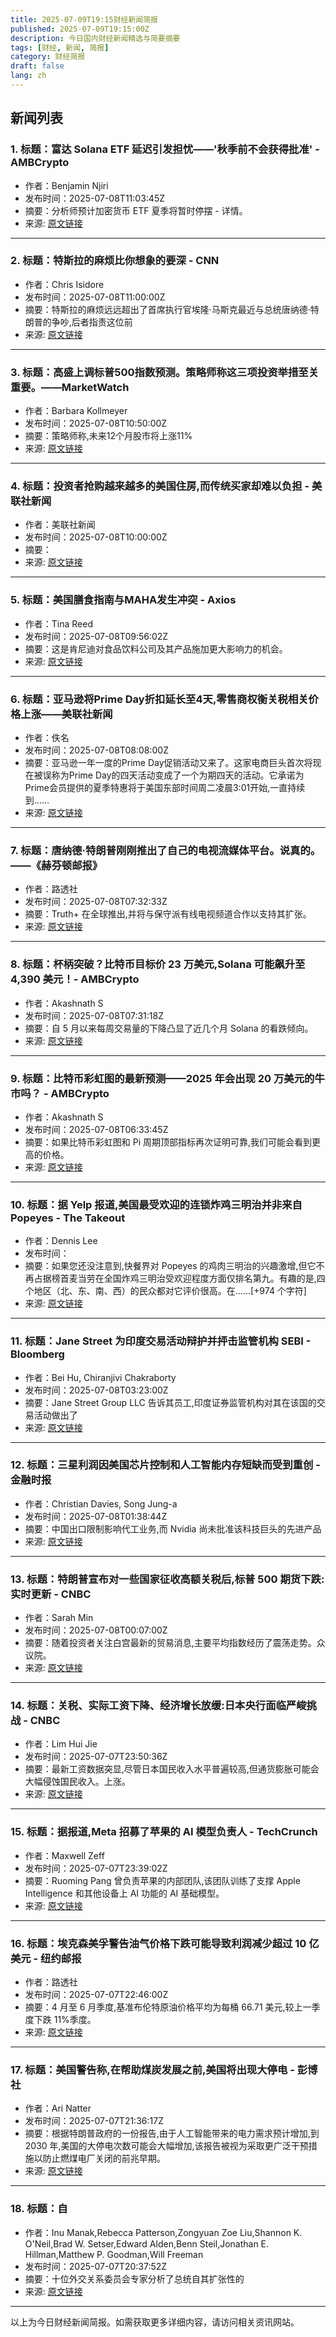 ```yaml
---
title: 2025-07-09T19:15财经新闻简报
published: 2025-07-09T19:15:00Z
description: 今日国内财经新闻精选与简要摘要
tags: [财经, 新闻, 简报]
category: 财经简报
draft: false
lang: zh
---
```


## 新闻列表

### 1. 标题：富达 Solana ETF 延迟引发担忧——'秋季前不会获得批准' - AMBCrypto
- 作者：Benjamin Njiri
- 发布时间：2025-07-08T11:03:45Z
- 摘要：分析师预计加密货币 ETF 夏季将暂时停摆 - 详情。
- 来源: [原文链接](https://ambcrypto.com/fidelitys-solana-etf-delay-raises-concerns-no-approvals-until-fall/)

---

### 2. 标题：特斯拉的麻烦比你想象的要深 - CNN
- 作者：Chris Isidore
- 发布时间：2025-07-08T11:00:00Z
- 摘要：特斯拉的麻烦远远超出了首席执行官埃隆·马斯克最近与总统唐纳德·特朗普的争吵,后者指责这位前
- 来源: [原文链接](https://www.cnn.com/2025/07/08/business/tesla-troubled-financial-outlook)

---

### 3. 标题：高盛上调标普500指数预测。策略师称这三项投资举措至关重要。——MarketWatch
- 作者：Barbara Kollmeyer
- 发布时间：2025-07-08T10:50:00Z
- 摘要：策略师称,未来12个月股市将上涨11%
- 来源: [原文链接](https://www.marketwatch.com/story/goldman-sachs-lifts-its-sp-500-forecasts-strategists-say-these-three-investment-moves-are-crucial-c7d2a661)

---

### 4. 标题：投资者抢购越来越多的美国住房,而传统买家却难以负担 - 美联社新闻
- 作者：美联社新闻
- 发布时间：2025-07-08T10:00:00Z
- 摘要：
- 来源: [原文链接](https://apnews.com/article/real-estate-investors-home-sales-affordability-housing-7aa2bc78c87bfb1f292fe4321fe658cb)

---

### 5. 标题：美国膳食指南与MAHA发生冲突 - Axios
- 作者：Tina Reed
- 发布时间：2025-07-08T09:56:02Z
- 摘要：这是肯尼迪对食品饮料公司及其产品施加更大影响力的机会。
- 来源: [原文链接](https://www.axios.com/2025/07/08/dietary-guidelines-rfk-maha-collision)

---

### 6. 标题：亚马逊将Prime Day折扣延长至4天,零售商权衡关税相关价格上涨——美联社新闻
- 作者：佚名
- 发布时间：2025-07-08T08:08:00Z
- 摘要：亚马逊一年一度的Prime Day促销活动又来了。这家电商巨头首次将现在被误称为Prime Day的四天活动变成了一个为期四天的活动。它承诺为Prime会员提供的夏季特惠将于美国东部时间周二凌晨3:01开始,一直持续到……
- 来源: [原文链接](https://apnews.com/article/amazon-prime-day-sales-july-8-9054c1cd3cb38b3bb30bc8269759c967)

---

### 7. 标题：唐纳德·特朗普刚刚推出了自己的电视流媒体平台。说真的。——《赫芬顿邮报》
- 作者：路透社
- 发布时间：2025-07-08T07:32:33Z
- 摘要：Truth+ 在全球推出,并将与保守派有线电视频道合作以支持其扩张。
- 来源: [原文链接](https://www.huffpost.com/entry/donald-trump-truth-plus-platform_n_686cc0dde4b0c11188c957e6)

---

### 8. 标题：杯柄突破？比特币目标价 23 万美元,Solana 可能飙升至 4,390 美元！- AMBCrypto
- 作者：Akashnath S
- 发布时间：2025-07-08T07:31:18Z
- 摘要：自 5 月以来每周交易量的下降凸显了近几个月 Solana 的看跌倾向。
- 来源: [原文链接](https://ambcrypto.com/cup-handle-breakout-bitcoin-targets-230k-solana-could-skyrocket-to-4390/)

---

### 9. 标题：比特币彩虹图的最新预测——2025 年会出现 20 万美元的牛市吗？ - AMBCrypto
- 作者：Akashnath S
- 发布时间：2025-07-08T06:33:45Z
- 摘要：如果比特币彩虹图和 Pi 周期顶部指标再次证明可靠,我们可能会看到更高的价格。
- 来源: [原文链接](https://ambcrypto.com/bitcoin-rainbow-charts-latest-forecast-is-a-bull-run-to-200k-coming-up-in-2025/)

---

### 10. 标题：据 Yelp 报道,美国最受欢迎的连锁炸鸡三明治并非来自 Popeyes - The Takeout
- 作者：Dennis Lee
- 发布时间：
- 摘要：如果您还没注意到,快餐界对 Popeyes 的鸡肉三明治的兴趣激增,但它不再占据榜首麦当劳在全国炸鸡三明治受欢迎程度方面仅排名第九。有趣的是,四个地区（北、东、南、西）的民众都对它评价很高。在……[+974 个字符]
- 来源: [原文链接]()

---

### 11. 标题：Jane Street 为印度交易活动辩护并抨击监管机构 SEBI - Bloomberg
- 作者：Bei Hu, Chiranjivi Chakraborty
- 发布时间：2025-07-08T03:23:00Z
- 摘要：Jane Street Group LLC 告诉其员工,印度证券监管机构对其在该国的交易活动做出了
- 来源: [原文链接](https://www.bloomberg.com/news/articles/2025-07-08/jane-street-defends-india-trading-activity-and-blasts-regulator)

---

### 12. 标题：三星利润因美国芯片控制和人工智能内存短缺而受到重创 - 金融时报
- 作者：Christian Davies, Song Jung-a
- 发布时间：2025-07-08T01:38:44Z
- 摘要：中国出口限制影响代工业务,而 Nvidia 尚未批准该科技巨头的先进产品
- 来源: [原文链接](https://www.ft.com/content/a44844d2-d5b7-4ae0-b650-154d415b754d)

---

### 13. 标题：特朗普宣布对一些国家征收高额关税后,标普 500 期货下跌:实时更新 - CNBC
- 作者：Sarah Min
- 发布时间：2025-07-08T00:07:00Z
- 摘要：随着投资者关注白宫最新的贸易消息,主要平均指数经历了震荡走势。众议院。
- 来源: [原文链接](https://www.cnbc.com/2025/07/07/stock-market-today-live-updates.html)

---

### 14. 标题：关税、实际工资下降、经济增长放缓:日本央行面临严峻挑战 - CNBC
- 作者：Lim Hui Jie
- 发布时间：2025-07-07T23:50:36Z
- 摘要：最新工资数据突显,尽管日本国民收入水平普遍较高,但通货膨胀可能会大幅侵蚀国民收入。上涨。
- 来源: [原文链接](https://www.cnbc.com/2025/07/08/tariffs-wages-intrest-rates-boj.html)

---

### 15. 标题：据报道,Meta 招募了苹果的 AI 模型负责人 - TechCrunch
- 作者：Maxwell Zeff
- 发布时间：2025-07-07T23:39:02Z
- 摘要：Ruoming Pang 曾负责苹果的内部团队,该团队训练了支撑 Apple Intelligence 和其他设备上 AI 功能的 AI 基础模型。
- 来源: [原文链接](https://techcrunch.com/2025/07/07/meta-reportedly-recruits-apples-head-of-ai-models/)

---

### 16. 标题：埃克森美孚警告油气价格下跌可能导致利润减少超过 10 亿美元 - 纽约邮报
- 作者：路透社
- 发布时间：2025-07-07T22:46:00Z
- 摘要：4 月至 6 月季度,基准布伦特原油价格平均为每桶 66.71 美元,较上一季度下跌 11%季度。
- 来源: [原文链接](https://nypost.com/2025/07/07/business/exxon-mobil-warns-lower-oil-gas-prices-could-cut-profit-by-over-1b/)

---

### 17. 标题：美国警告称,在帮助煤炭发展之前,美国将出现大停电 - 彭博社
- 作者：Ari Natter
- 发布时间：2025-07-07T21:36:17Z
- 摘要：根据特朗普政府的一份报告,由于人工智能带来的电力需求预计增加,到 2030 年,美国的大停电次数可能会大幅增加,该报告被视为采取更广泛干预措施以防止燃煤电厂关闭的前兆早期。
- 来源: [原文链接](https://www.bloomberg.com/news/articles/2025-07-07/us-warns-of-blackout-risk-from-killing-coal-as-trump-snubs-renewables)

---

### 18. 标题：自
- 作者：Inu Manak,Rebecca Patterson,Zongyuan Zoe Liu,Shannon K. O&#39;Neil,Brad W. Setser,Edward Alden,Benn Steil,Jonathan E. Hillman,Matthew P. Goodman,Will Freeman
- 发布时间：2025-07-07T20:37:52Z
- 摘要：十位外交关系委员会专家分析了总统自其扩张性的
- 来源: [原文链接](https://www.cfr.org/article/what-trump-trade-policy-has-achieved-liberation-day)

---


以上为今日财经新闻简报。如需获取更多详细内容，请访问相关资讯网站。